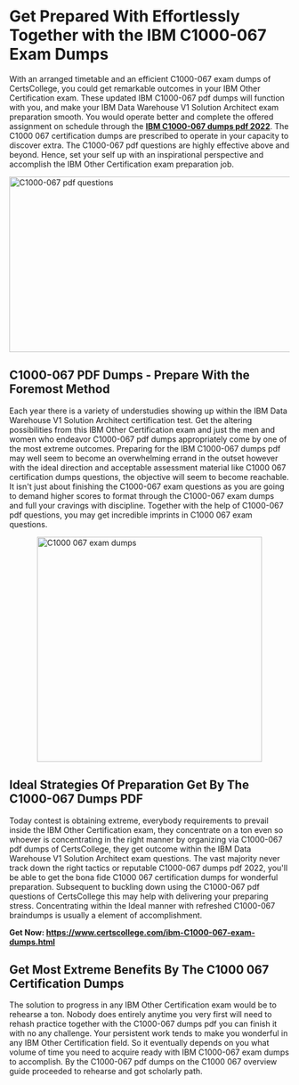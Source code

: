 <h1><strong>Get Prepared With Effortlessly Together with the IBM C1000-067 Exam Dumps&nbsp;</strong></h1>
<p><span style="font-weight: 400;">With an arranged timetable and an efficient  C1000-067 exam dumps of CertsCollege, you could get remarkable outcomes in your IBM Other Certification exam. These updated IBM C1000-067 pdf dumps will function with you, and make your IBM Data Warehouse V1 Solution Architect exam preparation smooth. You would operate better and complete the offered assignment on schedule through the <strong><a href="https://www.certscollege.com/ibm-C1000-067-exam-dumps.html">IBM C1000-067 dumps pdf 2022</a></strong>. The C1000 067 certification dumps are prescribed to operate in your capacity to discover extra. The  C1000-067 pdf questions are highly effective above and beyond. Hence, set your self up with an inspirational perspective and accomplish the IBM Other Certification exam preparation job.&nbsp;</span></p>
<p><span style="font-weight: 400;"><img style="display: block; margin-left: auto; margin-right: auto;" src="https://i.ibb.co/CPDK3ps/Yellow-and-Blue-Initiative-Blog-Banner.png" alt="C1000-067 pdf questions" width="559" height="315" /></span></p>
<h2><strong>C1000-067 PDF Dumps - Prepare With the Foremost Method</strong></h2>
<p><span style="font-weight: 400;">Each year there is a variety of understudies showing up within the IBM Data Warehouse V1 Solution Architect certification test. Get the altering possibilities from this IBM Other Certification exam and just the men and women who endeavor C1000-067 pdf dumps appropriately come by one of the most extreme outcomes. Preparing for the IBM C1000-067 dumps pdf may well seem to become an overwhelming errand in the outset however with the ideal direction and acceptable assessment material like C1000 067 certification dumps questions, the objective will seem to become reachable. It isn't just about finishing the C1000-067 exam questions as you are going to demand higher scores to format through the C1000-067 exam dumps and full your cravings with discipline. Together with the help of C1000-067 pdf questions, you may get incredible imprints in C1000 067 exam questions.</span></p>
<p><span style="font-weight: 400;"><a href="https://tinyurl.com/yd45mwd7"><img style="display: block; margin-left: auto; margin-right: auto;" src="https://i.ibb.co/9tMrhdY/Teacher-Appreciation-Invitation.png" alt="C1000 067 exam dumps " width="404" height="404" /></a></span></p>
<h2><strong>Ideal Strategies Of Preparation Get By The C1000-067 Dumps PDF</strong></h2>
<p><span style="font-weight: 400;">Today contest is obtaining extreme, everybody requirements to prevail inside the IBM Other Certification exam, they concentrate on a ton even so whoever is concentrating in the right manner by organizing via C1000-067 pdf dumps of CertsCollege, they get outcome within the IBM Data Warehouse V1 Solution Architect exam questions. The vast majority never track down the right tactics or reputable C1000-067 dumps pdf 2022, you'll be able to get the bona fide C1000 067 certification dumps for wonderful preparation. Subsequent to buckling down using the  C1000-067 pdf questions of CertsCollege this may help with delivering your preparing stress. Concentrating within the Ideal manner with refreshed C1000-067 braindumps is usually a element of accomplishment.</span></p>
<p><span style="font-weight: 400;"><strong>Get Now: <a href="https://www.certscollege.com/ibm-C1000-067-exam-dumps.html">https://www.certscollege.com/ibm-C1000-067-exam-dumps.html</a></strong></span></p>
<h2><strong>Get Most Extreme Benefits By The C1000 067 Certification Dumps</strong></h2>
<p><span style="font-weight: 400;">The solution to progress in any IBM Other Certification exam would be to rehearse a ton. Nobody does entirely anytime you very first will need to rehash practice together with the C1000-067 dumps pdf you can finish it with no any challenge. Your persistent work tends to make you wonderful in any IBM Other Certification field. So it eventually depends on you what volume of time you need to acquire ready with IBM C1000-067 exam dumps to accomplish. By the C1000-067 pdf dumps on the C1000 067 overview guide proceeded to rehearse and got scholarly path.</span></p>
